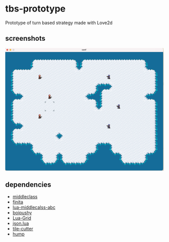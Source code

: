 # tbs-prototype
Prototype of turn based strategy made with Love2d

## screenshots
![](https://github.com/NickFlexer/tbs-prototype/blob/main/screenshot.png?raw=true)

## dependencies
* [middleclass](https://github.com/kikito/middleclass "middleclass")
* [finita](https://github.com/NickFlexer/finita "finita")
* [lua-middlecalss-abc](https://github.com/NickFlexer/lua-middlecalss-abc "lua-middlecalss-abc")
* [boipushy](https://github.com/a327ex/boipushy "boipushy")
* [Lua-Grid](https://github.com/NickFlexer/Lua-Grid "Lua-Grid")
* [json.lua](https://github.com/rxi/json.lua "json.lua")
* [tile-cutter](https://github.com/NickFlexer/tile-cutter "tile-cutter")
* [hump](https://github.com/vrld/hump "hump")
